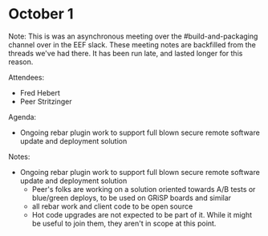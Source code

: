 # October 1

Note: This is was an asynchronous meeting over the #build-and-packaging channel over in the EEF slack. These meeting notes are backfilled from the threads we've had there.
It has been run late, and lasted longer for this reason.

Attendees:

- Fred Hebert
- Peer Stritzinger

Agenda:

- Ongoing rebar plugin work to support full blown secure remote software update and deployment solution

Notes:

- Ongoing rebar plugin work to support full blown secure remote software update and deployment solution
  - Peer's folks are working on a solution oriented towards A/B tests or blue/green deploys, to be used on GRiSP boards and similar
  - all rebar work and client code to be open source
  - Hot code upgrades are not expected to be part of it. While it might be useful to join them, they aren't in scope at this point.
